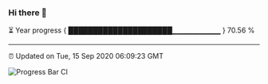 ### Hi there 👋

⏳ Year progress { █████████████████████▁▁▁▁▁▁▁▁▁ } 70.56 %

---

⏰ Updated on Tue, 15 Sep 2020 06:09:23 GMT

![Progress Bar CI](https://github.com/liununu/liununu/workflows/Progress%20Bar%20CI/badge.svg)
